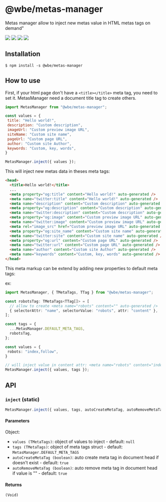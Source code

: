 # @wbe/metas-manager

Metas manager allow to inject new metas value in HTML metas tags on demand"

![](https://img.shields.io/npm/v/@wbe/metas-manager/latest.svg)
![](https://img.shields.io/bundlephobia/minzip/@wbe/metas-manager.svg)
![](https://img.shields.io/npm/dt/@wbe/metas-manager.svg)
![](https://img.shields.io/npm/l/@wbe/metas-manager.svg)

## Installation

```shell script
$ npm install -s @wbe/metas-manager
```

## How to use

First, if your html page don't have a `<title></title>` meta tag, you need to set it.
MetasManager need a document title tag to create others.

```js
import MetasManager from "@wbe/metas-manager";

const values = {
 title: "Hello world!",
 description: "Custom description",
 imageUrl: "Custom preview image URL",
 siteName: "Custom site name",
 pageUrl: "Custom page URL",
 author: "Custom site Author",
 keywords: "Custom, key, words",
}

MetasManager.inject({ values });
```

This will inject new metas data in theses meta tags:

```html
<head>
  <title>Hello world!</title>
  ...
  <meta property="og:title" content="Hello world!" auto-generated />
  <meta name="twitter:title" content="Hello world!" auto-generated />
  <meta name="description" content="Custom description" auto-generated />
  <meta property="og:description" content="Custom description" auto-generated />
  <meta name="twitter:description" content="Custom description" auto-generated />
  <meta property="og:image" content="Custom preview image URL" auto-generated />
  <meta name="twitter:image" content="Custom preview image URL" auto-generated />
  <meta rel="image_src" href="Custom preview image URL" auto-generated />
  <meta property="og:site_name" content="Custom site name" auto-generated />
  <meta name="twitter:site" content="Custom site name" auto-generated />
  <meta property="og:url" content="Custom page URL" auto-generated />
  <meta name="twitter:url" content="Custom page URL" auto-generated />
  <meta name="author" content="Custom site Author" auto-generated />
  <meta name="keywords" content="Custom, key, words" auto-generated />
</head>
```

This meta markup can be extend by adding new properties to default meta tags:

ex:

```ts
import MetasManager, { TMetaTags, TTag } from "@wbe/metas-manager";

const robotsTag: TMetaTags<TTag[]> = [
  // allow to create <meta name="robots" content="" auto-generated />
  { selectorAttr: "name", selectorValue: "robots", attr: "content" },
];

const tags = {
  ...MetasManager.DEFAULT_META_TAGS,
  robotsTag,
};

const values = {
 robots: "index,follow",
}

// will inject value in content attr: <meta name="robots" content="index,follow" auto-generated />
MetasManager.inject({ values, tags });

```
## API

### `inject` (static)

```ts
MetasManager.inject({ values, tags, autoCreateMetaTag, autoRemoveMetaTag });
```

#### Parameters

Object: 
- `values (TMetaTags)`: object of values to inject - default: `null`
- `tags (TMetaTags)`: object of meta tags struct - default: `MetasManager.DEFAULT_META_TAGS`
- `autoCreateMetaTag (boolean)`: auto create meta tag in document head if doesn't exist - default: `true`
- `autoRemoveMetaTag (boolean)`: auto remove meta tag in document head if value is "" - default: `true`

#### Returns

`(Void)`
